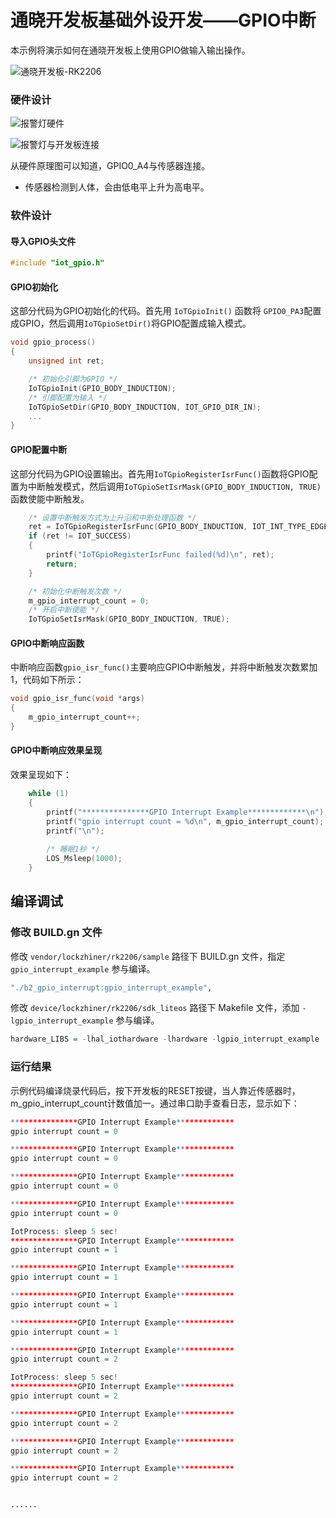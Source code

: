 # 通晓开发板基础外设开发——GPIO中断

本示例将演示如何在通晓开发板上使用GPIO做输入输出操作。

![通晓开发板-RK2206](/vendor/lockzhiner/rk2206/docs/figures/tx_smart_r-rk2206.jpg)

### 硬件设计

![报警灯硬件](/vendor/lockzhiner/rk2206/docs/figures/gpio_interrupt/人体感应硬件.jpg)

![报警灯与开发板连接](/vendor/lockzhiner/rk2206/docs/figures/gpio_interrupt/人体感应与开发板连接.jpg)

从硬件原理图可以知道，GPIO0_A4与传感器连接。
- 传感器检测到人体，会由低电平上升为高电平。

### 软件设计

#### 导入GPIO头文件

```c
#include "iot_gpio.h"
```

#### GPIO初始化

这部分代码为GPIO初始化的代码。首先用 `IoTGpioInit()` 函数将 `GPIO0_PA3`配置成GPIO，然后调用`IoTGpioSetDir()`将GPIO配置成输入模式。

```c
void gpio_process()
{
    unsigned int ret;

    /* 初始化引脚为GPIO */
    IoTGpioInit(GPIO_BODY_INDUCTION);
    /* 引脚配置为输入 */
    IoTGpioSetDir(GPIO_BODY_INDUCTION, IOT_GPIO_DIR_IN);
    ...
}
```

#### GPIO配置中断

这部分代码为GPIO设置输出。首先用`IoTGpioRegisterIsrFunc()`函数将GPIO配置为中断触发模式，然后调用`IoTGpioSetIsrMask(GPIO_BODY_INDUCTION, TRUE)`函数使能中断触发。

```c
    /* 设置中断触发方式为上升沿和中断处理函数 */
    ret = IoTGpioRegisterIsrFunc(GPIO_BODY_INDUCTION, IOT_INT_TYPE_EDGE, IOT_GPIO_EDGE_RISE_LEVEL_HIGH, gpio_isr_func, NULL);
    if (ret != IOT_SUCCESS)
    {
        printf("IoTGpioRegisterIsrFunc failed(%d)\n", ret);
        return;
    }

    /* 初始化中断触发次数 */
    m_gpio_interrupt_count = 0;
    /* 开启中断使能 */
    IoTGpioSetIsrMask(GPIO_BODY_INDUCTION, TRUE);
```

#### GPIO中断响应函数

中断响应函数`gpio_isr_func()`主要响应GPIO中断触发，并将中断触发次数累加1，代码如下所示：

```c
void gpio_isr_func(void *args)
{
    m_gpio_interrupt_count++;
}
```

#### GPIO中断响应效果呈现

效果呈现如下：

```c
	while (1)
    {
        printf("***************GPIO Interrupt Example*************\n");
        printf("gpio interrupt count = %d\n", m_gpio_interrupt_count);
        printf("\n");
        
        /* 睡眠1秒 */
        LOS_Msleep(1000);
    }
```

## 编译调试

### 修改 BUILD.gn 文件

修改 `vendor/lockzhiner/rk2206/sample` 路径下 BUILD.gn 文件，指定 `gpio_interrupt_example` 参与编译。

```r
"./b2_gpio_interrupt:gpio_interrupt_example",
```

修改 `device/lockzhiner/rk2206/sdk_liteos` 路径下 Makefile 文件，添加 `-lgpio_interrupt_example` 参与编译。

```r
hardware_LIBS = -lhal_iothardware -lhardware -lgpio_interrupt_example
```

### 运行结果

示例代码编译烧录代码后，按下开发板的RESET按键，当人靠近传感器时，m_gpio_interrupt_count计数值加一。通过串口助手查看日志，显示如下：

```r
***************GPIO Interrupt Example*************
gpio interrupt count = 0

***************GPIO Interrupt Example*************
gpio interrupt count = 0

***************GPIO Interrupt Example*************
gpio interrupt count = 0

***************GPIO Interrupt Example*************
gpio interrupt count = 0

IotProcess: sleep 5 sec!
***************GPIO Interrupt Example*************
gpio interrupt count = 1

***************GPIO Interrupt Example*************
gpio interrupt count = 1

***************GPIO Interrupt Example*************
gpio interrupt count = 1

***************GPIO Interrupt Example*************
gpio interrupt count = 1

***************GPIO Interrupt Example*************
gpio interrupt count = 2

IotProcess: sleep 5 sec!
***************GPIO Interrupt Example*************
gpio interrupt count = 2

***************GPIO Interrupt Example*************
gpio interrupt count = 2

***************GPIO Interrupt Example*************
gpio interrupt count = 2

***************GPIO Interrupt Example*************
gpio interrupt count = 2


......
```

